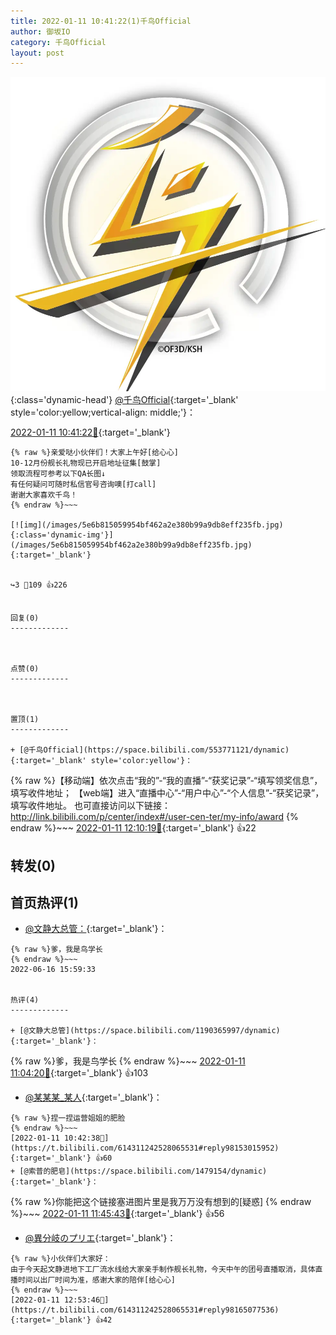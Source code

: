 ```yaml
---
title: 2022-01-11 10:41:22(1)千鸟Official
author: 御坂IO
category: 千鸟Official
layout: post
---
```


![img](/images/d7235309f85c0e1aec9d4ca9b6be983202228f8e.jpg){:class='dynamic-head'}
[@千鸟Official](https://space.bilibili.com/553771121/dynamic){:target='_blank' style='color:yellow;vertical-align: middle;'}：

[2022-01-11 10:41:22🔗](https://t.bilibili.com/614311242528065531){:target='_blank'}

~~~
{% raw %}亲爱哒小伙伴们！大家上午好[给心心]
10-12月份舰长礼物现已开启地址征集[鼓掌]
领取流程可参考以下QA长图↓
有任何疑问可随时私信官号咨询噢[打call]
谢谢大家喜欢千鸟！
{% endraw %}~~~

[![img](/images/5e6b815059954bf462a2e380b99a9db8eff235fb.jpg){:class='dynamic-img'}](/images/5e6b815059954bf462a2e380b99a9db8eff235fb.jpg){:target='_blank'}


↪️3 💬109 👍226


回复(0)
-------------



点赞(0)
-------------



置顶(1)
-------------

+ [@千鸟Official](https://space.bilibili.com/553771121/dynamic){:target='_blank' style='color:yellow'}：
~~~
{% raw %}【移动端】依次点击“我的”-“我的直播”-“获奖记录”-“填写领奖信息”，填写收件地址；
【web端】进入“直播中心”-“用户中心”-“个人信息”-“获奖记录”，填写收件地址。
也可直接访问以下链接：http://link.bilibili.com/p/center/index#/user-cen-ter/my-info/award
{% endraw %}~~~
[2022-01-11 12:10:19🔗](https://t.bilibili.com/614311242528065531#reply98160408240){:target='_blank'} 👍22


转发(0)
-------------



首页热评(1)
-------------

+ [@文静大总管：](https://space.bilibili.com/1190365997/dynamic){:target='_blank'}：
~~~
{% raw %}爹，我是鸟学长
{% endraw %}~~~
2022-06-16 15:59:33


热评(4)
-------------

+ [@文静大总管](https://space.bilibili.com/1190365997/dynamic){:target='_blank'}：
~~~
{% raw %}爹，我是鸟学长
{% endraw %}~~~
[2022-01-11 11:04:20🔗](https://t.bilibili.com/614311242528065531#reply98154663792){:target='_blank'} 👍103
+ [@某某某_某人](https://space.bilibili.com/259416472/dynamic){:target='_blank'}：
~~~
{% raw %}捏一捏运营姐姐的肥脸
{% endraw %}~~~
[2022-01-11 10:42:38🔗](https://t.bilibili.com/614311242528065531#reply98153015952){:target='_blank'} 👍60
+ [@索普的肥皂](https://space.bilibili.com/1479154/dynamic){:target='_blank'}：
~~~
{% raw %}你能把这个链接塞进图片里是我万万没有想到的[疑惑]
{% endraw %}~~~
[2022-01-11 11:45:43🔗](https://t.bilibili.com/614311242528065531#reply98158011248){:target='_blank'} 👍56
+ [@異分岐のプリエ](https://space.bilibili.com/1056997306/dynamic){:target='_blank'}：
~~~
{% raw %}小伙伴们大家好：
由于今天起文静进地下工厂流水线给大家亲手制作舰长礼物，今天中午的团号直播取消，具体直播时间以出厂时间为准，感谢大家的陪伴[给心心]
{% endraw %}~~~
[2022-01-11 12:53:46🔗](https://t.bilibili.com/614311242528065531#reply98165077536){:target='_blank'} 👍42


